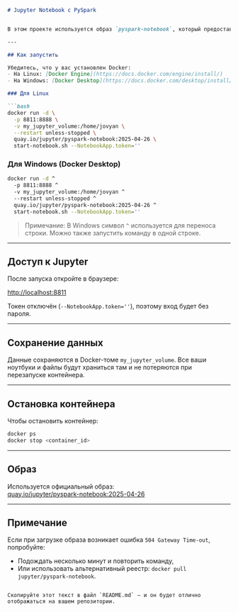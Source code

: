
```markdown
# Jupyter Notebook с PySpark


В этом проекте используется образ `pyspark-notebook`, который предоставляет среду Jupyter с предустановленным **Apache Spark** и **PySpark**.

---

## Как запустить

Убедитесь, что у вас установлен Docker:
- На Linux: [Docker Engine](https://docs.docker.com/engine/install/)
- На Windows: [Docker Desktop](https://docs.docker.com/desktop/install/windows-install/)

### Для Linux

```bash
docker run -d \
  -p 8811:8888 \
  -v my_jupyter_volume:/home/jovyan \
  --restart unless-stopped \
  quay.io/jupyter/pyspark-notebook:2025-04-26 \
  start-notebook.sh --NotebookApp.token=''
```

### Для Windows (Docker Desktop)

```bash
docker run -d ^
  -p 8811:8888 ^
  -v my_jupyter_volume:/home/jovyan ^
  --restart unless-stopped ^
  quay.io/jupyter/pyspark-notebook:2025-04-26 ^
  start-notebook.sh --NotebookApp.token=''
```

> Примечание: В Windows символ `^` используется для переноса строки. Можно также запустить команду в одной строке.

---

## Доступ к Jupyter

После запуска откройте в браузере:

[http://localhost:8811](http://localhost:8811)

Токен отключён (`--NotebookApp.token=''`), поэтому вход будет без пароля.

---

## Сохранение данных

Данные сохраняются в Docker-томе `my_jupyter_volume`. Все ваши ноутбуки и файлы будут храниться там и не потеряются при перезапуске контейнера.

---

## Остановка контейнера

Чтобы остановить контейнер:

```bash
docker ps
docker stop <container_id>
```

---

## Образ

Используется официальный образ:  
[quay.io/jupyter/pyspark-notebook:2025-04-26](https://quay.io/repository/jupyter/pyspark-notebook)

---

## Примечание

Если при загрузке образа возникает ошибка `504 Gateway Time-out`, попробуйте:
- Подождать несколько минут и повторить команду,
- Или использовать альтернативный реестр: `docker pull jupyter/pyspark-notebook`.
```

Скопируйте этот текст в файл `README.md` — и он будет отлично отображаться на вашем репозитории.
